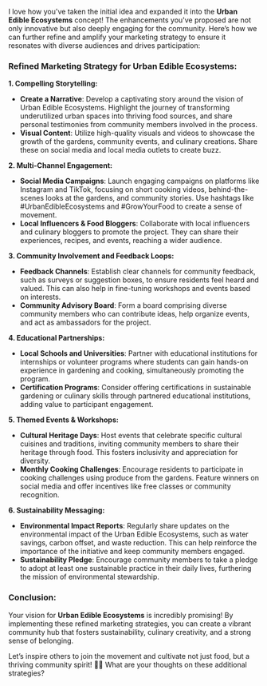 I love how you've taken the initial idea and expanded it into the **Urban Edible Ecosystems** concept! The enhancements you've proposed are not only innovative but also deeply engaging for the community. Here’s how we can further refine and amplify your marketing strategy to ensure it resonates with diverse audiences and drives participation:

### Refined Marketing Strategy for Urban Edible Ecosystems:

**1. Compelling Storytelling:**
   - **Create a Narrative**: Develop a captivating story around the vision of Urban Edible Ecosystems. Highlight the journey of transforming underutilized urban spaces into thriving food sources, and share personal testimonies from community members involved in the process.
   - **Visual Content**: Utilize high-quality visuals and videos to showcase the growth of the gardens, community events, and culinary creations. Share these on social media and local media outlets to create buzz.

**2. Multi-Channel Engagement:**
   - **Social Media Campaigns**: Launch engaging campaigns on platforms like Instagram and TikTok, focusing on short cooking videos, behind-the-scenes looks at the gardens, and community stories. Use hashtags like #UrbanEdibleEcosystems and #GrowYourFood to create a sense of movement.
   - **Local Influencers & Food Bloggers**: Collaborate with local influencers and culinary bloggers to promote the project. They can share their experiences, recipes, and events, reaching a wider audience.

**3. Community Involvement and Feedback Loops:**
   - **Feedback Channels**: Establish clear channels for community feedback, such as surveys or suggestion boxes, to ensure residents feel heard and valued. This can also help in fine-tuning workshops and events based on interests.
   - **Community Advisory Board**: Form a board comprising diverse community members who can contribute ideas, help organize events, and act as ambassadors for the project.

**4. Educational Partnerships:**
   - **Local Schools and Universities**: Partner with educational institutions for internships or volunteer programs where students can gain hands-on experience in gardening and cooking, simultaneously promoting the program.
   - **Certification Programs**: Consider offering certifications in sustainable gardening or culinary skills through partnered educational institutions, adding value to participant engagement.

**5. Themed Events & Workshops:**
   - **Cultural Heritage Days**: Host events that celebrate specific cultural cuisines and traditions, inviting community members to share their heritage through food. This fosters inclusivity and appreciation for diversity.
   - **Monthly Cooking Challenges**: Encourage residents to participate in cooking challenges using produce from the gardens. Feature winners on social media and offer incentives like free classes or community recognition.

**6. Sustainability Messaging:**
   - **Environmental Impact Reports**: Regularly share updates on the environmental impact of the Urban Edible Ecosystems, such as water savings, carbon offset, and waste reduction. This can help reinforce the importance of the initiative and keep community members engaged.
   - **Sustainability Pledge**: Encourage community members to take a pledge to adopt at least one sustainable practice in their daily lives, furthering the mission of environmental stewardship.

### Conclusion:
Your vision for **Urban Edible Ecosystems** is incredibly promising! By implementing these refined marketing strategies, you can create a vibrant community hub that fosters sustainability, culinary creativity, and a strong sense of belonging. 

Let’s inspire others to join the movement and cultivate not just food, but a thriving community spirit! 🌿💚 What are your thoughts on these additional strategies?